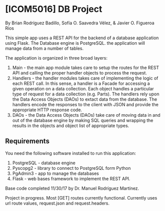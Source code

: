 # [ICOM5016] DB Project
By Brian Rodríguez Badillo, Sofía O. Saavedra Vélez, & Javier O. Figueroa Ríos

This simple app uses a REST API for the backend of a database application using Flask. The Database engine is PostgreSQL. the application will manage data from a number of tables.

The application is organized in three broad layers:
1. Main - the main app module takes care to setup the routes for the REST API and calling the proper handler objects to process the request.
2. Handlers - the handler modules takes care of implementing the logic of each REST call. In this sense, a handler is a Facade for accessing a given operation on a data collection. Each object handles a particular type of request for a data collection (e.g. Parts). The handlers rely upon the Data Access Objects (DAOs) to extact data from the database. The handlers encode the responses to the client with JSON and provide the appropriate HTTP response code.
3. DAOs - the Data Access Objects (DAOs) take care of moving data in and out of the database engine by making SQL queries and wrapping the results in the objects and object list of appropriate types.

## Requirements
You need the following software installed to run this application:
1. PostgreSQL - database engine
2. Pyscopg2 - library to connect to PostgreSQL form Python
3. PgAdmin3 - app to manage the databases 
4. Flask - web bases framework to implement the REST API.

Base code completed 11/30/17 by Dr. Manuel Rodríguez Martínez.

Project in progress. Most [GET] routes currently functional. Currently uses url route values, request.json and request.headers.
